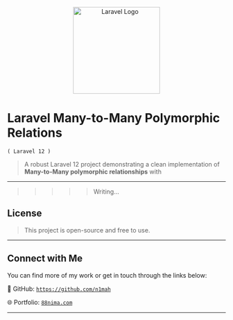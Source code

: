 <p align="center">
  <a href="https://laravel.com" target="_blank">
    <img src="https://raw.githubusercontent.com/laravel/art/master/logo-lockup/5%20SVG/2%20CMYK/1%20Full%20Color/laravel-logolockup-cmyk-red.svg" width="200" alt="Laravel Logo">
  </a>
</p>

# Laravel Many-to-Many Polymorphic Relations
```( Laravel 12 )```
>A robust Laravel 12 project demonstrating a clean implementation of **Many-to-Many polymorphic relationships** with



---
>>>>>Writing...
## License
>This project is open-source and free to use.

---
## Connect with Me

You can find more of my work or get in touch through the links below:

🔗 GitHub: [`https://github.com/n1mah`](https://github.com/n1mah)

🌐 Portfolio: [`88nima.com`](https://88nima.com/)

---
